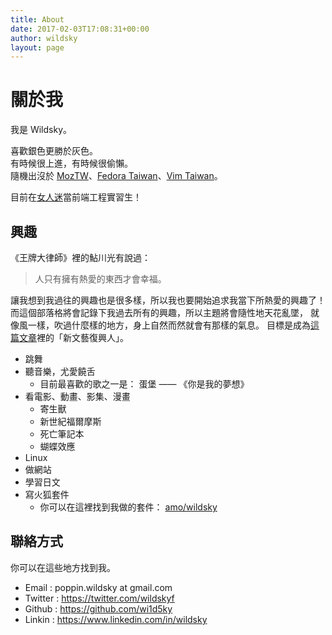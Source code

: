 ```yaml
---
title: About
date: 2017-02-03T17:08:31+00:00
author: wildsky
layout: page
---
```


# 關於我

我是 Wildsky。

喜歡銀色更勝於灰色。<br />
有時候很上進，有時候很偷懶。<br />
隨機出沒於 [MozTW](http://moztw.org)、[Fedora Taiwan](http://fedora.linux.org.tw)、[Vim Taiwan](http://vim-tw.github.io)。

目前在[女人迷](https://womany.net)當前端工程實習生！

## 興趣

《王牌大律師》裡的鮎川光有說過：

> 人只有擁有熱愛的東西才會幸福。

讓我想到我過往的興趣也是很多樣，所以我也要開始追求我當下所熱愛的興趣了！
而這個部落格將會記錄下我過去所有的興趣，所以主題將會隨性地天花亂墜，
就像風一樣，吹過什麼樣的地方，身上自然而然就會有那樣的氣息。
目標是成為[這篇文章](http://www.cheers.com.tw/blog/blogTopic.action?id=458&nid=5161)裡的「新文藝復興人」。

- 跳舞
- 聽音樂，尤愛饒舌
  - 目前最喜歡的歌之一是： 蛋堡 —— 《你是我的夢想》
- 看電影、動畫、影集、漫畫
  - 寄生獸
  - 新世紀福爾摩斯
  - 死亡筆記本
  - 蝴蝶效應
- Linux
- 做網站
- 學習日文
- 寫火狐套件
  - 你可以在這裡找到我做的套件： [amo/wildsky](https://addons.mozilla.org/zh-TW/firefox/user/wildsky/)

## 聯絡方式

你可以在這些地方找到我。

- Email : poppin.wildsky at gmail.com
- Twitter : <https://twitter.com/wildskyf>
- Github : <https://github.com/wi1d5ky>
- Linkin : <https://www.linkedin.com/in/wildsky>

